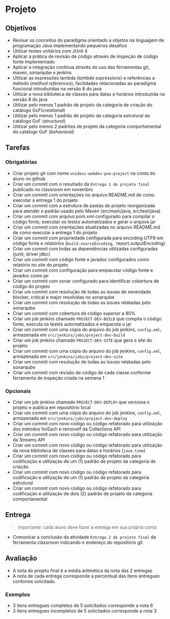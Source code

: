 # Projeto

## Objetivos 

* Revisar os conceitos do paradigma orientado a objetos na linguagem de programação Java implementando pequenos desafios 
* Utilizar testes unitários com JUnit 4
* Aplicar a prática de revisão de código através de inspeção de código fonte implementado
* Aplicar a integração contínua através do uso das ferramentas git, maven, sonarqube e jenkins
* Utilizar as expressões lambda (*lambda expressions*) e referências a método (*method references*), facilidades relacionadas ao paradigma funcional introduzidas na versão 8 do java 
* Utilizar a nova biblioteca de classes para datas e horários introduzida na versão 8 do java
* Utilizar pelo menos 1 padrão de projeto da categoria de criação  do catálogo GoF(*creational*)
* Utilizar pelo menos 1 padrão de projeto da categoria estrutural do catálogo GoF (*structural*)
* Utilizar pelo menos 2 padrões de projeto da categoria comportamental do catálogo GoF (*behavioral*)

## Tarefas

### Obrigatórias

* Criar projeto git com nome `unidavi-webdev-poo-project` na conta do aluno no github 
* Criar um commit com o resultado da `Entrega 1 do projeto final` publicado no classroom em novembro
* Criar um commit com orientações no arquivo README.md de como executar a entrega 1 do projeto
* Criar um commit com a estrutura de pastas do projeto reorganizada para atender o padrão usado pelo Maven (src/main/java, src/test/java)
* Criar um commit com arquivo pom.xml configurado para compilar o código fonte, executar os testes automatizados e gerar o arquivo jar
* Criar um commit com orientações atualizadas no arquivo README.md de como executar a entrega 1 do projeto
* Criar um commit com propriedade configurada para encoding UTF8 em código fonte e relatórios (`build.sourceEncoding`, `report.outputEncoding)
* Criar um commit com todas as dependências utilizadas configuradas (junit, driver jdbc)
* Criar um commit com código fonte e javadoc configurados como relatório no site do projeto
* Criar um commit com configuração para empacotar código fonte e javadoc como jar
* Criar um commit com sonar configurado para identificar cobertura de código do projeto
* Criar um commit com resolução de todas as issues de severidade blocker, critical e major resolvidas no sonarqube
* Criar um commit com resolução de todas as issues relatadas pelo sonarqube
* Criar um commit com cobertura de código superior a 80%
* Criar um job jenkins chamado `PROJECT-DEV-BUILD` que compila o código fonte, executa os testes automatizados e empacota o jar
* Criar um commit com uma cópia do arquivo do job jenkins, `config.xml`, armazenada em `src/jenkins/jobs/project-dev-build`
* Criar um job jenkins chamado `PROJECT-DEV-SITE` que gera o site do projeto
* Criar um commit com uma cópia do arquivo do job jenkins, `config.xml`, armazenada em `src/jenkins/jobs/project-dev-site`
* Criar um commit com resolução de todas as issues relatadas pelo sonarqube
* Criar um commit com revisão de código de cada classe conforme ferramenta de inspeção criada na semana 1

### Opcionais 

* Criar um job jenkins chamado `PROJECT-DEV-DEPLOY` que versiona o projeto e publica em repositório local
* Criar um commit com uma cópia do arquivo do job jenkins, `config.xml`, armazenada em `src/jenkins/jobs/project-dev-deploy`
* Criar um commit com novo código ou código refatorado para utilização dos métodos forEach e removeIf da Collections API
* Criar um commit com novo código ou código refatorado para utilização da Streams API
* Criar um commit com novo código ou código refatorado para utilização da nova biblioteca de classes para datas e horários (`java.time`)
* Criar um commit com novo código ou código refatorado para codificação e utilização de um (1) padrão de projeto da categoria de criação
* Criar um commit com novo código ou código refatorado para codificação e utilização de um (1) padrão de projeto da categoria estrutural
* Criar um commit com novo código ou código refatorado para codificação e utilização de dois (2) padrão de projeto da categoria comportamental

## Entrega
> Importante: cada aluno deve fazer a entrega em sua própria conta 

* Comunicar a conclusão da atividade `Entrega 2 do projeto final` da ferramenta classroom indicando o endereço do repositório git

## Avaliação
* A nota do projeto final é a média aritmética da nota das 2 entregas
* A nota de cada entrega corresponde a percentual das itens entregues conforme solicitado. 

### Exemplos
* 3 itens entregues completos de 5 solicitados corresponde a nota 6 
* 3 itens entregues incompletos de 5 solicitados corresponde a nota 3 

